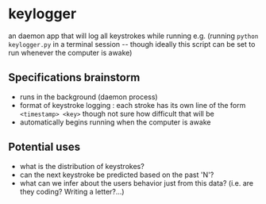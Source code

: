 # keylogger
an daemon app that will log all keystrokes while running e.g. (running `python keylogger.py` in a terminal session -- though ideally this script can be set to run whenever the computer is awake)

## Specifications brainstorm

- runs in the background (daemon process)
- format of keystroke logging : 
each stroke has its own line of the form
`<timestamp> <key>`
though not sure how difficult that will be
- automatically begins running when the computer is awake

## Potential uses

- what is the distribution of keystrokes?
- can the next keystroke be predicted based on the past 'N'?
- what can we infer about the users behavior just from this data? (i.e. are they coding? Writing a letter?...)

